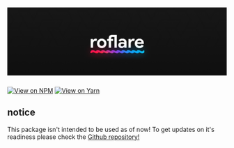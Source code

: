 # <img src="https://github.com/roblox-js/core/blob/main/img/banner.png?raw=true">

[![View on NPM](https://img.shields.io/badge/View%20On%20NPM-purple?style=for-the-badge)](https://npmjs.com/package/bloxkit) [![View on Yarn](https://img.shields.io/badge/View%20On%20Yarn-blue?style=for-the-badge)](https://yarnpkg.com/package/bloxkit)

## notice
This package isn't intended to be used as of now! To get updates on it's readiness please check the [Github repository!](https://github.com/roblox-js/core)